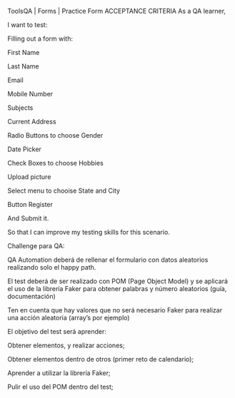 ToolsQA | Forms | Practice Form
ACCEPTANCE CRITERIA
As a QA learner,

I want to test:

Filling out a form with:

First Name

Last Name

Email

Mobile Number

Subjects

Current Address

Radio Buttons to choose Gender

Date Picker

Check Boxes to choose Hobbies 

Upload picture

Select menu to chooise State and City

Button Register

And Submit it.

So that I can improve my testing skills for this scenario.

Challenge para QA:

QA Automation deberá de rellenar el formulario con datos aleatorios realizando solo el happy path.

El test deberá de ser realizado con POM (Page Object Model) y se aplicará el uso de la librería Faker para obtener palabras y número aleatorios (guía, documentación)

Ten en cuenta que hay valores que no será necesario Faker para realizar una acción aleatoria (array’s por ejemplo)

El objetivo del test será aprender:

Obtener elementos, y realizar acciones;

Obtener elementos dentro de otros (primer reto de calendario);

Aprender a utilizar la librería Faker;

Pulir el uso del POM dentro del test;